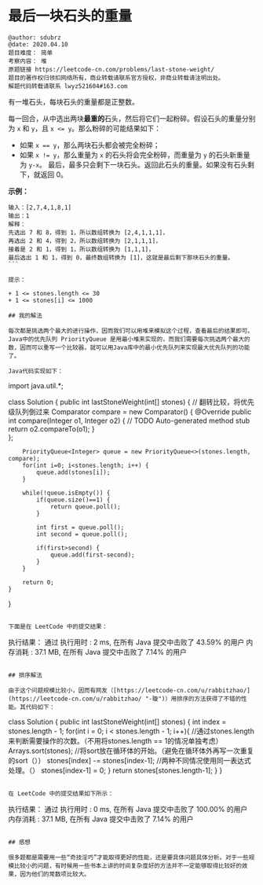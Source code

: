 # 最后一块石头的重量

```
@author: sdubrz
@date: 2020.04.10
题目难度： 简单
考察内容： 堆
原题链接 https://leetcode-cn.com/problems/last-stone-weight/
题目的著作权归领扣网络所有，商业转载请联系官方授权，非商业转载请注明出处。
解题代码转载请联系 lwyz521604#163.com
```

有一堆石头，每块石头的重量都是正整数。

每一回合，从中选出两块**最重的**石头，然后将它们一起粉碎。假设石头的重量分别为 ``x`` 和 ``y``，且 ``x <= y``。那么粉碎的可能结果如下：

+ 如果 ``x == y``，那么两块石头都会被完全粉碎；
+ 如果 ``x != y``，那么重量为 ``x`` 的石头将会完全粉碎，而重量为 ``y`` 的石头新重量为 ``y-x``。
最后，最多只会剩下一块石头。返回此石头的重量。如果没有石头剩下，就返回 0。

**示例：**

```
输入：[2,7,4,1,8,1]
输出：1
解释：
先选出 7 和 8，得到 1，所以数组转换为 [2,4,1,1,1]，
再选出 2 和 4，得到 2，所以数组转换为 [2,1,1,1]，
接着是 2 和 1，得到 1，所以数组转换为 [1,1,1]，
最后选出 1 和 1，得到 0，最终数组转换为 [1]，这就是最后剩下那块石头的重量。
``` 

提示：

+ 1 <= stones.length <= 30
+ 1 <= stones[i] <= 1000

## 我的解法

每次都是挑选两个最大的进行操作，因而我们可以用堆来模拟这个过程，查看最后的结果即可。Java中的优先队列 PriorityQueue 是用最小堆来实现的，而我们需要每次挑选两个最大的数，因而可以重写一个比较器，就可以用Java库中的最小优先队列来实现最大优先队列的功能了。

Java代码实现如下：

```
import java.util.*;

class Solution {
    public int lastStoneWeight(int[] stones) {
        // 翻转比较，将优先级队列倒过来
		Comparator<Integer> compare = new Comparator<Integer>() {
			@Override
			public int compare(Integer o1, Integer o2) {
				// TODO Auto-generated method stub
				return o2.compareTo(o1);
			}			
		};
		
        PriorityQueue<Integer> queue = new PriorityQueue<>(stones.length, compare);
        for(int i=0; i<stones.length; i++) {
        	queue.add(stones[i]);
        }
        
        while(!queue.isEmpty()) {
        	if(queue.size()==1) {
        		return queue.poll();
        	}
        	
        	int first = queue.poll();
        	int second = queue.poll();
        	
        	if(first>second) {
        		queue.add(first-second);
        	}
        }
        
        return 0;
    }
}
```

下面是在 LeetCode 中的提交结果：

```
执行结果： 通过
执行用时 : 2 ms, 在所有 Java 提交中击败了 43.59% 的用户
内存消耗 : 37.1 MB, 在所有 Java 提交中击败了 7.14% 的用户
```

## 排序解法

由于这个问题规模比较小，因而有网友（[https://leetcode-cn.com/u/rabbitzhao/](https://leetcode-cn.com/u/rabbitzhao/ "-璇")）用排序的方法获得了不错的性能。其代码如下：

```
class Solution {
    public int lastStoneWeight(int[] stones) {
         int index = stones.length - 1;
        for(int i = 0; i < stones.length - 1; i++){     //通过stones.length来判断需要操作的次数。（不用将stones.length == 1的情况单独考虑）
            Arrays.sort(stones);                        //将sort放在循环体的开始。（避免在循环体外再写一次重复的sort（））
            stones[index] -= stones[index-1];           //两种不同情况使用同一表达式处理。（）
            stones[index-1] = 0;
        }
        return stones[stones.length-1];
    }
}
```

在 LeetCode 中的提交结果如下所示：

```
执行结果： 通过
执行用时 : 0 ms, 在所有 Java 提交中击败了 100.00% 的用户
内存消耗 : 37.1 MB, 在所有 Java 提交中击败了 7.14% 的用户
```

## 感想

很多题都是需要用一些“奇技淫巧”才能取得更好的性能，还是要具体问题具体分析。对于一些规模比较小的问题，有时候用一些书本上讲的时间复杂度好的方法并不一定能够取得比较好的效果，因为他们的常数项比较大。
